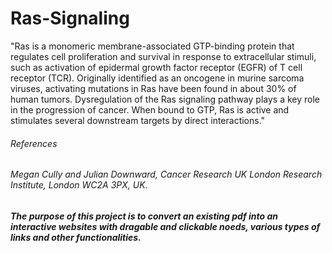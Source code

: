# Ras-Signaling
"Ras is a monomeric membrane-associated GTP-binding protein that regulates cell proliferation and survival in response to extracellular stimuli, such as activation of epidermal growth factor receptor (EGFR) of T cell receptor (TCR). Originally identified as an oncogene in murine sarcoma viruses, activating mutations in Ras have been found in about 30% of human tumors. Dysregulation of the Ras signaling pathway plays a key role in the progression of cancer. When bound to GTP, Ras is active and stimulates several downstream targets by direct interactions." 
###### References
###### Megan Cully and Julian Downward, Cancer Research UK London Research Institute, London WC2A 3PX, UK. 
##### The purpose of this project is to convert an existing pdf into an interactive websites with dragable and clickable noeds, various types of links and other functionalities.
